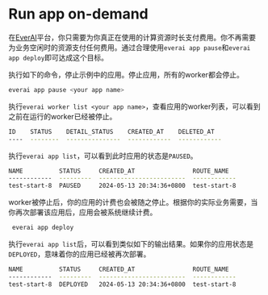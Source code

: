 # Run app on-demand

在[EverAI](https://everai.expvent.com)平台，你只需要为你真正在使用的计算资源时长支付费用。你不再需要为业务空闲时的资源支付任何费用。通过合理使用`everai app pause`和`everai app deploy`即可达成这个目标。  


执行如下的命令，停止示例中的应用。停止应用，所有的worker都会停止。  
```bash
everai app pause <your app name>
```

执行`everai worker list <your app name>`，查看应用的worker列表，可以看到之前在运行的worker已经被停止。  
```bash
ID    STATUS    DETAIL_STATUS    CREATED_AT    DELETED_AT
----  --------  ---------------  ------------  ------------
```

执行`everai app list`，可以看到此时应用的状态是`PAUSED`。  
```bash
NAME          STATUS     CREATED_AT                ROUTE_NAME
------------  ---------  ------------------------  ------------
test-start-8  PAUSED     2024-05-13 20:34:36+0800  test-start-8
```

worker被停止后，你的应用的计费也会被随之停止。根据你的实际业务需要，当你再次部署该应用后，应用会被系统继续计费。  
```bash
 everai app deploy
```

执行`everai app list`后，可以看到类似如下的输出结果。如果你的应用状态是`DEPLOYED`，意味着你的应用已经被再次部署。  
```bash
NAME          STATUS     CREATED_AT                ROUTE_NAME
------------  ---------  ------------------------  ------------
test-start-8  DEPLOYED   2024-05-13 20:34:36+0800  test-start-8
```


